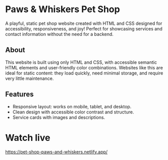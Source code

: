 # Paws & Whiskers Pet Shop
A playful, static pet shop website created with HTML and CSS designed for accessibility, responsiveness, and joy! Perfect for showcasing services and contact information without the need for a backend.

## About
This website is built using only HTML and CSS, with accessible semantic HTML elements and user-friendly color combinations.
Websites like this are ideal for static content: they load quickly, need minimal storage, and require very little maintenance.

## Features
- Responsive layout: works on mobile, tablet, and desktop.
- Clean design with accessible color contrast and structure.
- Service cards with images and descriptions.

# Watch live
https://pet-shop-paws-and-whiskers.netlify.app/
